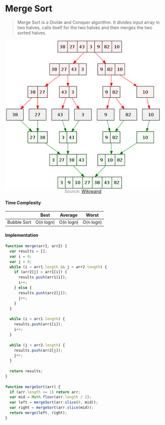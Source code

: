 # Merge Sort

> Merge Sort is a Divide and Conquer algorithm. It divides input array in two halves, calls itself for the two halves and then merges the two sorted halves.

![](merge-sort.png)

<p style="color: #888888; text-align: center; margin-top: -20px;">Source: <a href="https://www.wikiwand.com/en/Merge_sort">Wikiwand</a></p>

#### Time Complexity

|             |   Best    |  Average  |   Worst   |
| ----------- | :-------: | :-------: | :-------: |
| Bubble Sort | O(n logn) | O(n logn) | O(n logn) |

#### Implementation

```javascript
function merge(arr1, arr2) {
  var results = [];
  var i = 0;
  var j = 0;
  while (i < arr1.length && j < arr2.length) {
    if (arr2[j] > arr1[i]) {
      results.push(arr1[i]);
      i++;
    } else {
      results.push(arr2[j]);
      j++;
    }
  }

  while (i < arr1.length) {
    results.push(arr1[i]);
    i++;
  }

  while (j < arr2.length) {
    results.push(arr2[j]);
    j++;
  }

  return results;
}

function mergeSort(arr) {
  if (arr.length <= 1) return arr;
  var mid = Math.floor(arr.length / 2);
  var left = mergeSort(arr.slice(0, mid));
  var right = mergeSort(arr.slice(mid));
  return merge(left, right);
}
```

